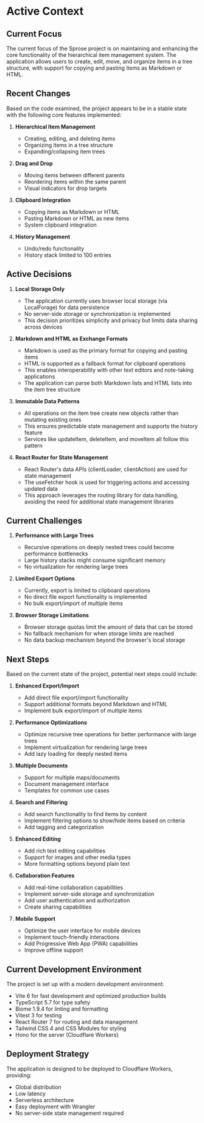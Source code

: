 # Active Context

## Current Focus

The current focus of the Sprose project is on maintaining and enhancing the core functionality of the hierarchical item management system. The application allows users to create, edit, move, and organize items in a tree structure, with support for copying and pasting items as Markdown or HTML.

## Recent Changes

Based on the code examined, the project appears to be in a stable state with the following core features implemented:

1. **Hierarchical Item Management**
   - Creating, editing, and deleting items
   - Organizing items in a tree structure
   - Expanding/collapsing item trees

2. **Drag and Drop**
   - Moving items between different parents
   - Reordering items within the same parent
   - Visual indicators for drop targets

3. **Clipboard Integration**
   - Copying items as Markdown or HTML
   - Pasting Markdown or HTML as new items
   - System clipboard integration

4. **History Management**
   - Undo/redo functionality
   - History stack limited to 100 entries

## Active Decisions

1. **Local Storage Only**
   - The application currently uses browser local storage (via LocalForage) for data persistence
   - No server-side storage or synchronization is implemented
   - This decision prioritizes simplicity and privacy but limits data sharing across devices

2. **Markdown and HTML as Exchange Formats**
   - Markdown is used as the primary format for copying and pasting items
   - HTML is supported as a fallback format for clipboard operations
   - This enables interoperability with other text editors and note-taking applications
   - The application can parse both Markdown lists and HTML lists into the item tree structure

3. **Immutable Data Patterns**
   - All operations on the item tree create new objects rather than mutating existing ones
   - This ensures predictable state management and supports the history feature
   - Services like updateItem, deleteItem, and moveItem all follow this pattern

4. **React Router for State Management**
   - React Router's data APIs (clientLoader, clientAction) are used for state management
   - The useFetcher hook is used for triggering actions and accessing updated data
   - This approach leverages the routing library for data handling, avoiding the need for additional state management libraries

## Current Challenges

1. **Performance with Large Trees**
   - Recursive operations on deeply nested trees could become performance bottlenecks
   - Large history stacks might consume significant memory
   - No virtualization for rendering large trees

2. **Limited Export Options**
   - Currently, export is limited to clipboard operations
   - No direct file export functionality is implemented
   - No bulk export/import of multiple items

3. **Browser Storage Limitations**
   - Browser storage quotas limit the amount of data that can be stored
   - No fallback mechanism for when storage limits are reached
   - No data backup mechanism beyond the browser's local storage

## Next Steps

Based on the current state of the project, potential next steps could include:

1. **Enhanced Export/Import**
   - Add direct file export/import functionality
   - Support additional formats beyond Markdown and HTML
   - Implement bulk export/import of multiple items

2. **Performance Optimizations**
   - Optimize recursive tree operations for better performance with large trees
   - Implement virtualization for rendering large trees
   - Add lazy loading for deeply nested items

3. **Multiple Documents**
   - Support for multiple maps/documents
   - Document management interface
   - Templates for common use cases

4. **Search and Filtering**
   - Add search functionality to find items by content
   - Implement filtering options to show/hide items based on criteria
   - Add tagging and categorization

5. **Enhanced Editing**
   - Add rich text editing capabilities
   - Support for images and other media types
   - More formatting options beyond plain text

6. **Collaboration Features**
   - Add real-time collaboration capabilities
   - Implement server-side storage and synchronization
   - Add user authentication and authorization
   - Create sharing capabilities

7. **Mobile Support**
   - Optimize the user interface for mobile devices
   - Implement touch-friendly interactions
   - Add Progressive Web App (PWA) capabilities
   - Improve offline support

## Current Development Environment

The project is set up with a modern development environment:

- Vite 6 for fast development and optimized production builds
- TypeScript 5.7 for type safety
- Biome 1.9.4 for linting and formatting
- Vitest 3 for testing
- React Router 7 for routing and data management
- Tailwind CSS 4 and CSS Modules for styling
- Hono for the server (Cloudflare Workers)

## Deployment Strategy

The application is designed to be deployed to Cloudflare Workers, providing:

- Global distribution
- Low latency
- Serverless architecture
- Easy deployment with Wrangler
- No server-side state management required
